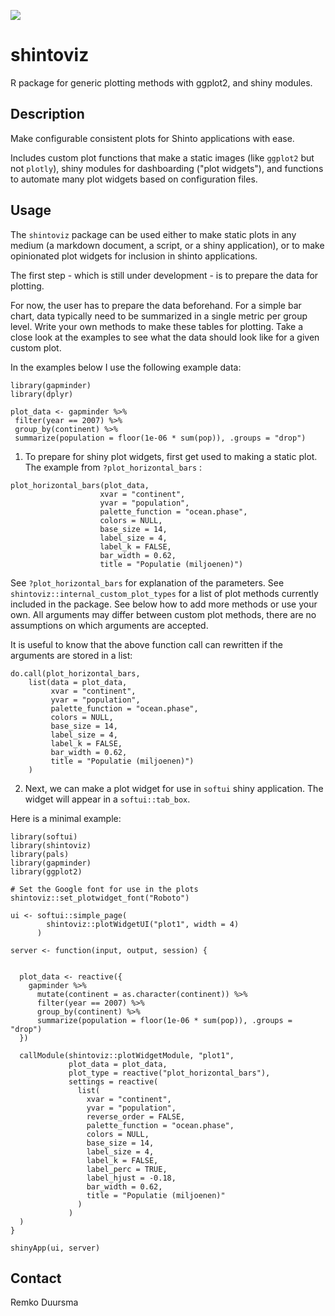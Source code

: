 ![](https://badgen.net/badge/shintolabs/utility/purple)

# shintoviz

R package for generic plotting methods with ggplot2, and shiny modules.

## Description

Make configurable consistent plots for Shinto applications with ease.

Includes custom plot functions that make a static images (like `ggplot2` but not `plotly`),
shiny modules for dashboarding ("plot widgets"), and functions to automate many plot widgets based on configuration files.


## Usage

The `shintoviz` package can be used either to make static plots in any medium (a markdown document, a script, 
or a shiny application), or to make opinionated plot widgets for inclusion in shinto applications.

The first step - which is still under development - is to prepare the data for plotting. 

For now, the user has to prepare the data beforehand. For a simple bar chart, data typically need to be summarized in a single metric per group level. Write your own methods to make these tables for plotting. Take a close look at the examples to see what the data should look like for a given custom plot.

In the examples below I use the following example data:

```
library(gapminder)
library(dplyr)

plot_data <- gapminder %>%
 filter(year == 2007) %>%
 group_by(continent) %>%
 summarize(population = floor(1e-06 * sum(pop)), .groups = "drop")
```


1. To prepare for shiny plot widgets, first get used to making a static plot. The example from `?plot_horizontal_bars` :

```
plot_horizontal_bars(plot_data,
                    xvar = "continent",
                    yvar = "population",
                    palette_function = "ocean.phase",
                    colors = NULL,
                    base_size = 14,
                    label_size = 4,
                    label_k = FALSE,
                    bar_width = 0.62,
                    title = "Populatie (miljoenen)")
```

See `?plot_horizontal_bars` for explanation of the parameters. See `shintoviz::internal_custom_plot_types` for 
a list of plot methods currently included in the package. See below how to add more methods or use your own.
All arguments may differ between custom plot methods, there are no assumptions on which arguments are accepted.

It is useful to know that the above function call can rewritten if the arguments are stored in a list:

```
do.call(plot_horizontal_bars,
    list(data = plot_data,
         xvar = "continent",
         yvar = "population",
         palette_function = "ocean.phase",
         colors = NULL,
         base_size = 14,
         label_size = 4,
         label_k = FALSE,
         bar_width = 0.62,
         title = "Populatie (miljoenen)")
    )

```


2. Next, we can make a plot widget for use in `softui` shiny application. The widget will appear
in a `softui::tab_box`. 

Here is a minimal example:

```
library(softui)
library(shintoviz)
library(pals)
library(gapminder)
library(ggplot2)

# Set the Google font for use in the plots
shintoviz::set_plotwidget_font("Roboto")

ui <- softui::simple_page(
        shintoviz::plotWidgetUI("plot1", width = 4)
      )
    
server <- function(input, output, session) {
  
  
  plot_data <- reactive({
    gapminder %>%
      mutate(continent = as.character(continent)) %>%
      filter(year == 2007) %>%
      group_by(continent) %>%
      summarize(population = floor(1e-06 * sum(pop)), .groups = "drop")
  })
  
  callModule(shintoviz::plotWidgetModule, "plot1",
             plot_data = plot_data,
             plot_type = reactive("plot_horizontal_bars"),
             settings = reactive(
               list(
                 xvar = "continent",
                 yvar = "population",
                 reverse_order = FALSE,
                 palette_function = "ocean.phase",
                 colors = NULL,
                 base_size = 14,
                 label_size = 4,
                 label_k = FALSE,
                 label_perc = TRUE,
                 label_hjust = -0.18,
                 bar_width = 0.62,
                 title = "Populatie (miljoenen)"
               )
             )
  )
}

shinyApp(ui, server)
```







## Contact

Remko Duursma
